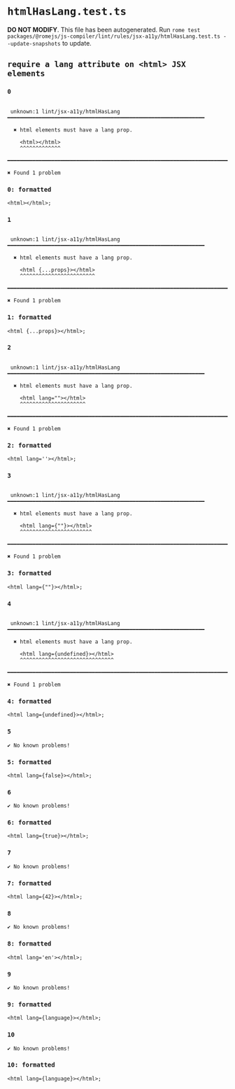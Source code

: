 # `htmlHasLang.test.ts`

**DO NOT MODIFY**. This file has been autogenerated. Run `rome test packages/@romejs/js-compiler/lint/rules/jsx-a11y/htmlHasLang.test.ts --update-snapshots` to update.

## `require a lang attribute on <html> JSX elements`

### `0`

```

 unknown:1 lint/jsx-a11y/htmlHasLang ━━━━━━━━━━━━━━━━━━━━━━━━━━━━━━━━━━━━━━━━━━━━━━━━━━━━━━━━━━━━━━━

  ✖ html elements must have a lang prop.

    <html></html>
    ^^^^^^^^^^^^^

━━━━━━━━━━━━━━━━━━━━━━━━━━━━━━━━━━━━━━━━━━━━━━━━━━━━━━━━━━━━━━━━━━━━━━━━━━━━━━━━━━━━━━━━━━━━━━━━━━━━

✖ Found 1 problem

```

### `0: formatted`

```
<html></html>;

```

### `1`

```

 unknown:1 lint/jsx-a11y/htmlHasLang ━━━━━━━━━━━━━━━━━━━━━━━━━━━━━━━━━━━━━━━━━━━━━━━━━━━━━━━━━━━━━━━

  ✖ html elements must have a lang prop.

    <html {...props}></html>
    ^^^^^^^^^^^^^^^^^^^^^^^^

━━━━━━━━━━━━━━━━━━━━━━━━━━━━━━━━━━━━━━━━━━━━━━━━━━━━━━━━━━━━━━━━━━━━━━━━━━━━━━━━━━━━━━━━━━━━━━━━━━━━

✖ Found 1 problem

```

### `1: formatted`

```
<html {...props}></html>;

```

### `2`

```

 unknown:1 lint/jsx-a11y/htmlHasLang ━━━━━━━━━━━━━━━━━━━━━━━━━━━━━━━━━━━━━━━━━━━━━━━━━━━━━━━━━━━━━━━

  ✖ html elements must have a lang prop.

    <html lang=""></html>
    ^^^^^^^^^^^^^^^^^^^^^

━━━━━━━━━━━━━━━━━━━━━━━━━━━━━━━━━━━━━━━━━━━━━━━━━━━━━━━━━━━━━━━━━━━━━━━━━━━━━━━━━━━━━━━━━━━━━━━━━━━━

✖ Found 1 problem

```

### `2: formatted`

```
<html lang=''></html>;

```

### `3`

```

 unknown:1 lint/jsx-a11y/htmlHasLang ━━━━━━━━━━━━━━━━━━━━━━━━━━━━━━━━━━━━━━━━━━━━━━━━━━━━━━━━━━━━━━━

  ✖ html elements must have a lang prop.

    <html lang={""}></html>
    ^^^^^^^^^^^^^^^^^^^^^^^

━━━━━━━━━━━━━━━━━━━━━━━━━━━━━━━━━━━━━━━━━━━━━━━━━━━━━━━━━━━━━━━━━━━━━━━━━━━━━━━━━━━━━━━━━━━━━━━━━━━━

✖ Found 1 problem

```

### `3: formatted`

```
<html lang={""}></html>;

```

### `4`

```

 unknown:1 lint/jsx-a11y/htmlHasLang ━━━━━━━━━━━━━━━━━━━━━━━━━━━━━━━━━━━━━━━━━━━━━━━━━━━━━━━━━━━━━━━

  ✖ html elements must have a lang prop.

    <html lang={undefined}></html>
    ^^^^^^^^^^^^^^^^^^^^^^^^^^^^^^

━━━━━━━━━━━━━━━━━━━━━━━━━━━━━━━━━━━━━━━━━━━━━━━━━━━━━━━━━━━━━━━━━━━━━━━━━━━━━━━━━━━━━━━━━━━━━━━━━━━━

✖ Found 1 problem

```

### `4: formatted`

```
<html lang={undefined}></html>;

```

### `5`

```
✔ No known problems!

```

### `5: formatted`

```
<html lang={false}></html>;

```

### `6`

```
✔ No known problems!

```

### `6: formatted`

```
<html lang={true}></html>;

```

### `7`

```
✔ No known problems!

```

### `7: formatted`

```
<html lang={42}></html>;

```

### `8`

```
✔ No known problems!

```

### `8: formatted`

```
<html lang='en'></html>;

```

### `9`

```
✔ No known problems!

```

### `9: formatted`

```
<html lang={language}></html>;

```

### `10`

```
✔ No known problems!

```

### `10: formatted`

```
<html lang={language}></html>;

```
